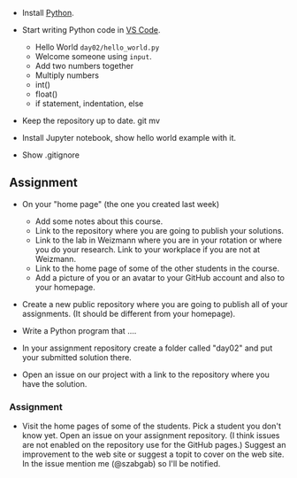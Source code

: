 

* Install [Python](https://www.python.org/).
* Start writing Python code in [VS Code](https://code.visualstudio.com/).
    * Hello World `day02/hello_world.py`
    * Welcome someone using `input`.
    * Add two numbers together
    * Multiply numbers
    * int()
    * float()
    * if statement, indentation, else

* Keep the repository up to date.
git mv



* Install Jupyter notebook, show hello world example with it.
* Show .gitignore



## Assignment

* On your "home page" (the one you created last week)
    * Add some notes about this course.
    * Link to the repository where you are going to publish your solutions.
    * Link to the lab in Weizmann where you are in your rotation or where you do your research. Link to your workplace if you are not at Weizmann.
    * Link to the home page of some of the other students in the course.
    * Add a picture of you or an avatar to your GitHub account and also to your homepage.


* Create a new public repository where you are going to publish all of your assignments. (It should be different from your homepage).
* Write a Python program that ....
* In your assignment repository create a folder called "day02" and put your submitted solution there.

* Open an issue on our project with a link to the repository where you have the solution.





### Assignment

* Visit the home pages of some of the students. Pick a student you don't know yet. Open an issue on your assignment repository.
(I think issues are not enabled on the repository use for the GitHub pages.)
Suggest an improvement to the web site or suggest a topit to cover on the web site. In the issue mention me (@szabgab) so I'll be notified.
